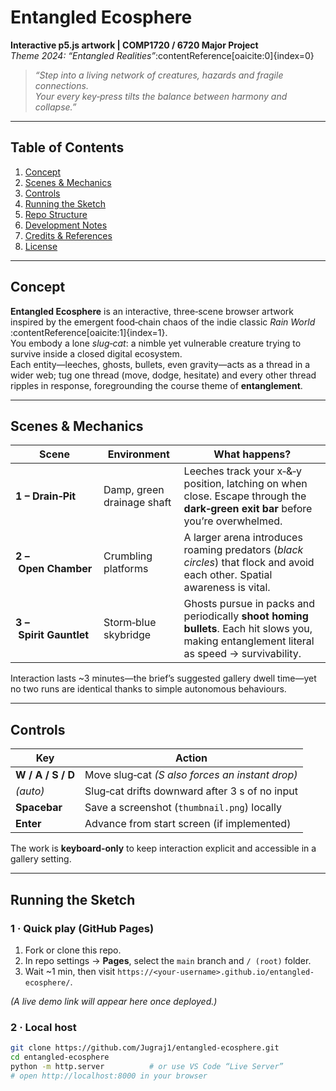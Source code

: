 # Entangled Ecosphere

**Interactive p5.js artwork | COMP1720 / 6720 Major Project**  
*Theme 2024: “Entangled Realities”*&#8203;:contentReference[oaicite:0]{index=0}

> *“Step into a living network of creatures, hazards and fragile connections.  
>  Your every key‑press tilts the balance between harmony and collapse.”*

---

## Table of Contents
1. [Concept](#concept)
2. [Scenes & Mechanics](#scenes--mechanics)
3. [Controls](#controls)
4. [Running the Sketch](#running-the-sketch)
5. [Repo Structure](#repo-structure)
6. [Development Notes](#development-notes)
7. [Credits & References](#credits--references)
8. [License](#license)

---

## Concept

**Entangled Ecosphere** is an interactive, three‑scene browser artwork inspired by the emergent food‑chain chaos of the indie classic *Rain World*&#8203;:contentReference[oaicite:1]{index=1}.  
You embody a lone *slug‑cat*: a nimble yet vulnerable creature trying to survive inside a closed digital ecosystem.  
Each entity—leeches, ghosts, bullets, even gravity—acts as a thread in a wider web; tug one thread (move, dodge, hesitate) and every other thread ripples in response, foregrounding the course theme of **entanglement**.

---

## Scenes & Mechanics

| Scene | Environment | What happens? |
|-------|-------------|---------------|
| **1 – Drain‑Pit** | Damp, green drainage shaft | Leeches track your x‑&‑y position, latching on when close. Escape through the **dark‑green exit bar** before you’re overwhelmed. |
| **2 – Open Chamber** | Crumbling platforms | A larger arena introduces roaming predators (*black circles*) that flock and avoid each other. Spatial awareness is vital. |
| **3 – Spirit Gauntlet** | Storm‑blue skybridge | Ghosts pursue in packs and periodically **shoot homing bullets**. Each hit slows you, making entanglement literal as speed → survivability. |

Interaction lasts ~3 minutes—the brief’s suggested gallery dwell time—yet no two runs are identical thanks to simple autonomous behaviours.

---

## Controls

| Key | Action |
|-----|--------|
| **W / A / S / D** | Move slug‑cat *(S also forces an instant drop)* |
| *(auto)* | Slug‑cat drifts downward after 3 s of no input |
| **Spacebar** | Save a screenshot (`thumbnail.png`) locally |
| **Enter** | Advance from start screen (if implemented) |

The work is **keyboard‑only** to keep interaction explicit and accessible in a gallery setting.

---

## Running the Sketch

### 1 · Quick play (GitHub Pages)

1. Fork or clone this repo.  
2. In repo settings → **Pages**, select the `main` branch and `/ (root)` folder.  
3. Wait ~1 min, then visit `https://<your‑username>.github.io/entangled-ecosphere/`.

*(A live demo link will appear here once deployed.)*

### 2 · Local host

```bash
git clone https://github.com/Jugraj1/entangled-ecosphere.git
cd entangled-ecosphere
python -m http.server          # or use VS Code “Live Server”
# open http://localhost:8000 in your browser
